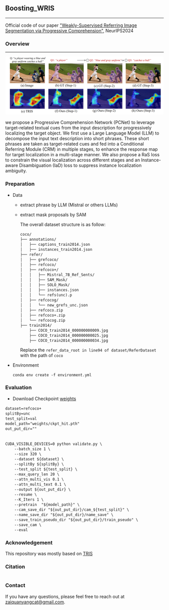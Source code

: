 ## Boosting_WRIS
--- 
Official code of our paper ["Weakly-Supervised Referring Image Segmentation via Progressive Comprehension"](https://arxiv.org/pdf/2410.01544), NeurIPS2024

### Overview
---
![aa](./main.png)

we propose a  Progressive Comprehension Network (PCNet) to leverage target-related textual cues from the input description for progressively localizing the target object. We first use a Large Language Model (LLM) to decompose the input text description into short phrases. These short phrases are taken as target-related cues and fed into a Conditional Referring Module (CRM) in multiple stages, to enhance the response map for target localization in a multi-stage manner. We also propose a RaS loss to constrain the visual localization across different stages and an Instance-aware Disambiguation (IaD) loss to suppress instance localization ambiguity.


### Preparation

- Data
  - extract phrase by LLM (Mistral or others LLMs)
  - extract mask proposals by SAM

    The overall dataset structure is as follow:

    ```
    coco/
    ├── annotations/
    │   ├── captions_train2014.json
    │   ├── instances_train2014.json
    ├── refer/
    │   ├── grefcoco/
    │   ├── refcoco/
    │   ├── refcoco+/
    │   │   ├── Mistral_7B_Ref_Sents/
    │   │   ├── SAM_Mask/
    │   │   ├── SOLO_Mask/
    │   │   ├── instances.json
    │   │   └── refs(unc).p
    │   ├── refcocog/
    │   │   └── new_grefs_unc.json
    │   ├── refcoco.zip
    │   ├── refcoco+.zip
    │   └── refcocog.zip
    ├── train2014/
        ├── COCO_train2014_000000000009.jpg
        ├── COCO_train2014_000000000025.jpg
        ├── COCO_train2014_000000000034.jpg
    ```

    Replace the `refer_data_root in line94 of dataset/ReferDataset` with the path of `coco`


- Environment

  ```
  conda env create -f environment.yml

### Evaluation

- Download Checkpoint [weights](TODO)
  
```shell
dataset=refcoco+
splitBy=unc
test_split=val
model_path="weights/ckpt_hit.pth"
out_put_dir=""


CUDA_VISIBLE_DEVICES=0 python validate.py \
    --batch_size 1 \
    --size 320 \
    --dataset ${dataset} \
    --splitBy ${splitBy} \
    --test_split ${test_split} \
    --max_query_len 20 \
    --attn_multi_vis 0.1 \
    --attn_multi_text 0.1 \
    --output ${out_put_dir} \
    --resume \
    --K_Iters 1 \
    --pretrain  "${model_path}" \
    --cam_save_dir "${out_put_dir}/cam_${test_split}" \
    --name_save_dir "${out_put_dir}/name_save" \
    --save_train_pseudo_dir "${out_put_dir}/train_pseudo" \
    --save_cam \
    --eval
```

### Acknowledgement

This repository  was mostly based on [TRIS](https://github.com/fawnliu/TRIS/tree/main)

### Citation

```
```

### Contact
If you have any questions, please feel free to reach out at zaiquanyangcat@gmail.com.